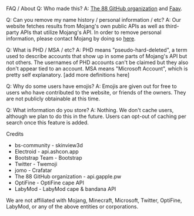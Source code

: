 FAQ / About
Q: Who made this?
A: [The 88 GitHub organization](https://github.com/88) and [Faav](https://github.com/withdrew).

Q: Can you remove my name history / personal information / etc?
A: Our website fetches results from Mojang's own public APIs as well as third-party APIs that utilize Mojang's API. In order to remove personal information, please contact Mojang by doing so [here](https://help.minecraft.net/hc/en-us/requests/new).

Q: What is PHD / MSA / etc?
A: PHD means "pseudo-hard-deleted", a term used to describe accounts that show up in some parts of Mojang's API but not others. The usernames of PHD accounts can't be claimed but they also don't appear tied to an account. MSA means "Microsoft Account", which is pretty self explanatory. [add more definitions here]

Q: Why do some users have emojis?
A: Emojis are given out for free to users who have contributed to the website, or friends of the owners. They are not publicly obtainable at this time.

Q: What information do you store?
A: Nothing. We don't cache users, although we plan to do this in the future. Users can opt-out of caching per search once this feature is added.

Credits
- bs-community - skinview3d
- Electroid - api.ashcon.app
- Bootstrap Team - Bootstrap
- Twitter - Twemoji
- jomo - Crafatar
- The 88 GitHub organization - api.gapple.pw
- OptiFine - OptiFine cape API
- LabyMod - LabyMod cape & bandana API

We are not affiliated with Mojang, Minecraft, Microsoft, Twitter, OptiFine, LabyMod, or any of the above entities or corporations.
